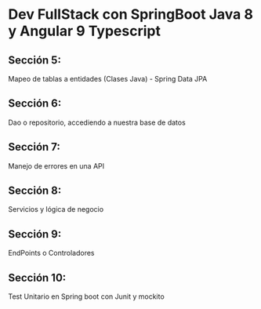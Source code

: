 # Dev FullStack con SpringBoot Java 8 y Angular 9 Typescript

## Sección 5:
Mapeo de tablas a entidades (Clases Java) - Spring Data JPA

## Sección 6:
Dao o repositorio, accediendo a nuestra base de datos

## Sección 7:
Manejo de errores en una API

## Sección 8:
Servicios y lógica de negocio

## Sección 9:
EndPoints o Controladores

## Sección 10:
Test Unitario en Spring boot con Junit y mockito